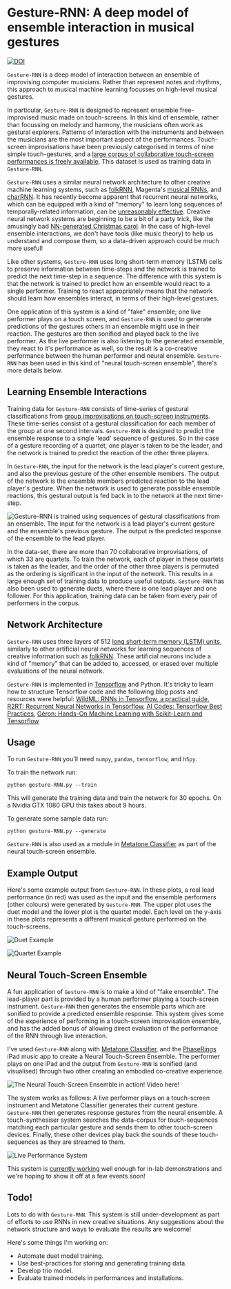 # Gesture-RNN: A deep model of ensemble interaction in musical gestures

[![DOI](https://zenodo.org/badge/DOI/10.5281/zenodo.834268.svg)](https://doi.org/10.5281/zenodo.834268)

`Gesture-RNN` is a deep model of interaction between an ensemble of improvising computer musicians. Rather than represent notes and rhythms, this approach to musical machine learning focusses on high-level musical gestures.

In particular, `Gesture-RNN` is designed to represent ensemble free-improvised music made on touch-screens. In this kind of ensemble, rather than focussing on melody and harmony, the musicians often work as gestural explorers. Patterns of interaction with the instruments and between the musicians are the most important aspect of the performances. Touch-screen improvisations have been previously categorised in terms of nine simple touch-gestures, and a [large corpus of collaborative touch-screen performances is freely available](https://github.com/anucc/metatone-analysis). This dataset is used as training data in `Gesture-RNN`.

`Gesture-RNN` uses a similar neural network architecture to other creative machine learning systems, such as [folkRNN](https://github.com/IraKorshunova/folk-rnn), Magenta's [musical RNNs](https://github.com/tensorflow/magenta), and  [charRNN](https://github.com/karpathy/char-rnn). It has recently become apparent that recurrent neural networks, which can be equipped with a kind of "memory" to learn long sequences of temporally-related information, can be [unreasonably effective](http://karpathy.github.io/2015/05/21/rnn-effectiveness/). Creative neural network systems are beginning to be a bit of a party trick, like the amusingly bad [NN-generated Christmas carol](https://vimeo.com/192711856). In the case of high-level ensemble interactions, we don't have tools (like music theory) to help us understand and compose them, so a data-driven approach could be much more useful!

Like other systems, `Gesture-RNN` uses long short-term memory (LSTM) cells to preserve information between time-steps and the network is trained to predict the next time-step in a sequence. The difference with this system is that the network is trained to predict how an ensemble would react to a single performer. Training to react appropriately means that the network should learn how ensembles interact, in terms of their high-level gestures.

One application of this system is a kind of "fake" ensemble; one live performer plays on a touch screen, and `Gesture-RNN` is used to generate predictions of the gestures others in an ensemble might use in their reaction. The gestures are then sonified and played back to the live performer. As the live performer is also listening to the generated ensemble, they react to it's performance as well, so the result is a co-creative performance between the human performer and neural ensemble. `Gesture-RNN` has been used in this kind of "neural touch-screen ensemble", there's more details below.

## Learning Ensemble Interactions

Training data for `Gesture-RNN` consists of time-series of gestural classifications from [group improvisations on touch-screen instruments](https://github.com/anucc/metatone-analysis). These time-series consist of a gestural classification for each member of the group at one second intervals. `Gesture-RNN` is designed to predict the ensemble response to a single 'lead' sequence of gestures. So in the case of a gesture recording of a quartet, one player is taken to be the leader, and the network is trained to predict the reaction of the other three players.

In `Gesture-RNN`, the input for the network is the lead player's current gesture, and also the previous gesture of the other ensemble members. The output of the network is the ensemble members predicted reaction to the lead player's gesture. When the network is used to generate possible ensemble reactions, this gestural output is fed back in to the network at the next time-step.

![Gesture-RNN is trained using sequences of gestural classifications from an ensemble. The input for the network is a lead player's current gesture and the ensemble's previous gesture. The output is the predicted response of the ensemble to the lead player.](https://github.com/cpmpercussion/ensemble-performance-deep-models/raw/master/images/nn-ensemble-training.jpg)

In the data-set, there are more than 70 collaborative improvisations, of which 33 are quartets. To train the network, each of player in these quartets is taken as the leader, and the order of the other three players is permuted as the ordering is significant in the input of the network. This results in a large enough set of training data to produce useful outputs. `Gesture-RNN` has also been used to generate duets, where there is one lead player and one follower. For this application, training data can be taken from every pair of performers in the corpus.

## Network Architecture

`Gesture-RNN` uses three layers of 512 [long short-term memory (LSTM) units](http://colah.github.io/posts/2015-08-Understanding-LSTMs/), similarly to other artificial neural networks for learning sequences of creative information such as [folkRNN](https://github.com/IraKorshunova/folk-rnn). These artificial neurons include a kind of "memory" that can be added to, accessed, or erased over multiple evaluations of the neural network. 

`Gesture-RNN` is implemented in [Tensorflow](https://www.tensorflow.org/) and Python. It's tricky to learn how to structure Tensorflow code and the following blog posts and resources were helpful: [WildML: RNNs in Tensorflow, a practical guide](http://www.wildml.com/2016/08/rnns-in-tensorflow-a-practical-guide-and-undocumented-features/), [R2RT: Recurrent Neural Networks in Tensorflow](http://r2rt.com/recurrent-neural-networks-in-tensorflow-i.html), [AI Codes: Tensorflow Best Practices](https://github.com/aicodes/tf-bestpractice), [Géron: Hands-On Machine Learning with Scikit-Learn and Tensorflow](http://shop.oreilly.com/product/0636920052289.do)

## Usage

To run `Gesture-RNN` you'll need `numpy`, `pandas`, `tensorflow`, and `h5py`.

To train the network run:

	python gesture-RNN.py --train

This will generate the training data and train the network for 30 epochs. On a Nvidia GTX 1080 GPU this takes about 9 hours.

To generate some sample data run:

	python gesture-RNN.py --generate

`Gesture-RNN` is also used as a module in [Metatone Classifier](https://github.com/cpmpercussion/MetatoneClassifier/tree/soundobject-player) as part of the neural touch-screen ensemble.

## Example Output

Here's some example output from `Gesture-RNN`. In these plots, a real lead performance (in red) was used as the input and the ensemble performers (other colours) were generated by `Gesture-RNN`. The upper plot uses the duet model and the lower plot is the quartet model. Each level on the y-axis in these plots represents a different musical gesture performed on the touch-screens.

![Duet Example](https://github.com/cpmpercussion/ensemble-performance-deep-models/raw/master/images/duet-example.png)

![Quartet Example](https://github.com/cpmpercussion/ensemble-performance-deep-models/raw/master/images/quartet-example.png)

## Neural Touch-Screen Ensemble

A fun application of `Gesture-RNN` is to make a kind of "fake ensemble". The lead-player part is provided by a human performer playing a touch-screen instrument. `Gesture-RNN` then generates the ensemble parts which are sonified to provide a predicted ensemble response. This system gives some of the experience of performing in a touch-screen improvisation ensemble, and has the added bonus of allowing direct evaluation of the performance of the RNN through live interaction.

I've used `Gesture-RNN` along with [Metatone Classifier](https://github.com/cpmpercussion/MetatoneClassifier), and the [PhaseRings](https://github.com/cpmpercussion/PhaseRings) iPad music app to create a Neural Touch-Screen Ensemble. The performer plays on one iPad and the output from `Gesture-RNN` is sonified (and visualised) through two other creating an embodied co-creative experience.

![The Neural Touch-Screen Ensemble in action! [Video here!](https://youtu.be/6eg5VSRqIDA)](https://github.com/cpmpercussion/ensemble-performance-deep-models/raw/master/images/neural-touch-screen-band-small.jpg)

The system works as follows: A live performer plays on a touch-screen instrument and Metatone Classifier generates their current gesture. `Gesture-RNN` then generates response gestures from the neural ensemble. A touch-synthesiser system searches the data-corpus for touch-sequences matching each particular gesture and sends them to other touch-screen devices. Finally, these other devices play back the sounds of these touch-sequences as they are streamed to them.

![Live Performance System](https://github.com/cpmpercussion/ensemble-performance-deep-models/raw/master/images/live-performance-system.jpg)

This system is [currently working](https://youtu.be/6eg5VSRqIDA) well enough for in-lab demonstrations and we're hoping to show it off at a few events soon!

<!-- <iframe width="560" height="315" src="https://www.youtube.com/embed/6eg5VSRqIDA" frameborder="0" allowfullscreen></iframe>
 -->

## Todo!

Lots to do with `Gesture-RNN`. This system is still under-development as part of efforts to use RNNs in new creative situations. Any suggestions about the network structure and ways to evaluate the results are welcome!

Here's some things I'm working on:

- Automate duet model training.
- Use best-practices for storing and generating training data.
- Develop trio model.
- Evaluate trained models in performances and installations.
